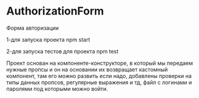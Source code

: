# AuthorizationForm
Форма авторизации

1-для запуска проекта npm start 

2-для запуска тестов для проекта npm test

Проект основан на компоненте-конструкторе, в который мы передаем нужные пропсы и он на основании их возвращает кастомный компонент, там его можно развить если надо,
добавлены проверки на типы данных пропсов, регулярные выражения и тд, файл с логинами и паролями под которыми можно войти.
